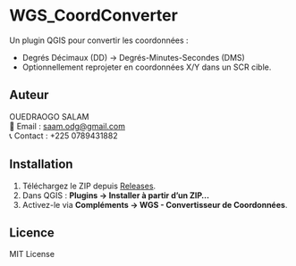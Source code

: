 # WGS_CoordConverter

Un plugin QGIS pour convertir les coordonnées :
- Degrés Décimaux (DD) → Degrés-Minutes-Secondes (DMS)
- Optionnellement reprojeter en coordonnées X/Y dans un SCR cible.

## Auteur
OUEDRAOGO SALAM  
📧 Email : saam.odg@gmail.com  
📞 Contact : +225 0789431882  

## Installation
1. Téléchargez le ZIP depuis [Releases](https://github.com/SAMODG96/WGS_CoordConverter/releases).
2. Dans QGIS : **Plugins → Installer à partir d’un ZIP…**
3. Activez-le via **Compléments → WGS - Convertisseur de Coordonnées**.

## Licence
MIT License

